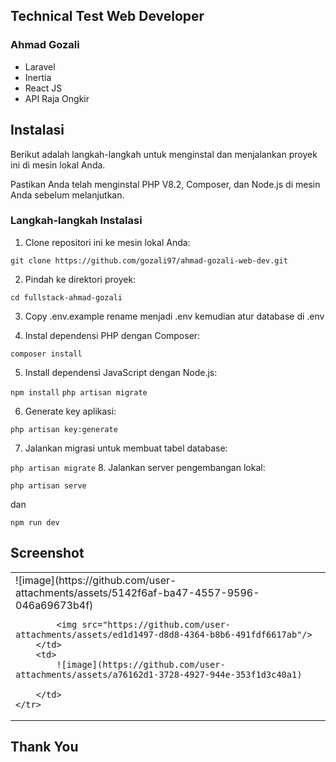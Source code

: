 ## Technical Test Web Developer
### Ahmad Gozali
- Laravel
- Inertia
- React JS
- API Raja Ongkir

## Instalasi

Berikut adalah langkah-langkah untuk menginstal dan menjalankan proyek ini di mesin lokal Anda.

Pastikan Anda telah menginstal PHP V8.2, Composer, dan Node.js di mesin Anda sebelum melanjutkan.

### Langkah-langkah Instalasi

1. Clone repositori ini ke mesin lokal Anda:

`git clone https://github.com/gozali97/ahmad-gozali-web-dev.git`

2. Pindah ke direktori proyek:

`cd fullstack-ahmad-gozali`

3. Copy .env.example rename menjadi .env kemudian atur database di .env

4. Instal dependensi PHP dengan Composer:

`composer install`

5. Install dependensi JavaScript dengan Node.js:

`npm install`
`php artisan migrate`

6. Generate key aplikasi:

`php artisan key:generate`

7. Jalankan migrasi untuk membuat tabel database:

`php artisan migrate`
8. Jalankan server pengembangan lokal:

`php artisan serve`

dan

`npm run dev`


## Screenshot
<table>
    <tr>
        <td>
            ![image](https://github.com/user-attachments/assets/5142f6af-ba47-4557-9596-046a69673b4f)

            <img src="https://github.com/user-attachments/assets/ed1d1497-d8d8-4364-b8b6-491fdf6617ab"/>
        </td>
        <td>
            ![image](https://github.com/user-attachments/assets/a76162d1-3728-4927-944e-353f1d3c40a1)

        </td>
    </tr>
</table>

## Thank You
